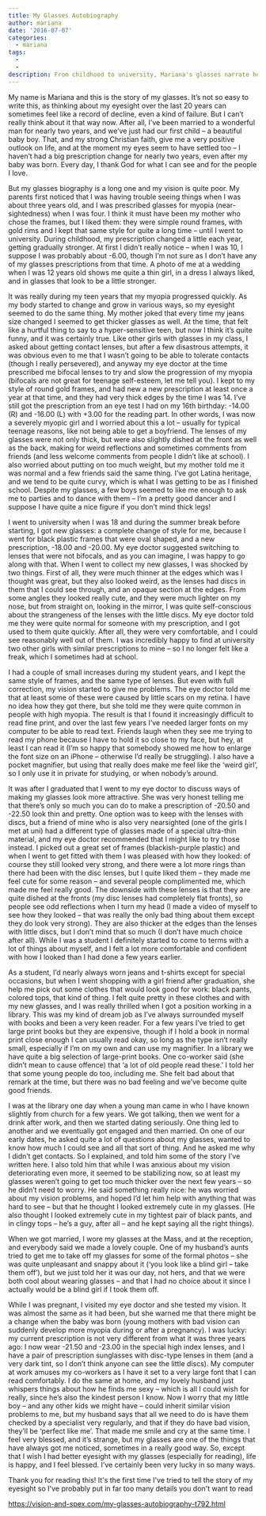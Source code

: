 ```yaml
---
title: My Glasses Autobiography
author: mariana
date: '2016-07-07'
categories:
  - mariana
tags:
  - 
  - 
description: From childhood to university, Mariana's glasses narrate her journey of myopia progression and self-acceptance.
---
```

My name is Mariana and this is the story of my glasses. It’s not so easy to write this, as thinking about my eyesight over the last 20 years can sometimes feel like a record of decline, even a kind of failure. But I can’t really think about it that way now. After all, I’ve been married to a wonderful man for nearly two years, and we’ve just had our first child – a beautiful baby boy. That, and my strong Christian faith, give me a very positive outlook on life, and at the moment my eyes seem to have settled too – I haven’t had a big prescription change for nearly two years, even after my baby was born. Every day, I thank God for what I can see and for the people I love.

But my glasses biography is a long one and my vision is quite poor. My parents first noticed that I was having trouble seeing things when I was about three years old, and I was prescribed glasses for myopia (near-sightedness) when I was four. I think it must have been my mother who chose the frames, but I liked them: they were simple round frames, with gold rims and I kept that same style for quite a long time – until I went to university. During childhood, my prescription changed a little each year, getting gradually stronger. At first I didn’t really notice – when I was 10, I suppose I was probably about -6.00, though I’m not sure as I don’t have any of my glasses prescriptions from that time. A photo of me at a wedding when I was 12 years old shows me quite a thin girl, in a dress I always liked, and in glasses that look to be a little stronger. 

It was really during my teen years that my myopia progressed quickly. As my body started to change and grow in various ways, so my eyesight seemed to do the same thing. My mother joked that every time my jeans size changed I seemed to get thicker glasses as well. At the time, that felt like a hurtful thing to say to a hyper-sensitive teen, but now I think it’s quite funny, and it was certainly true. Like other girls with glasses in my class, I asked about getting contact lenses, but after a few disastrous attempts, it was obvious even to me that I wasn’t going to be able to tolerate contacts (though I really persevered), and anyway my eye doctor at the time prescribed me bifocal lenses to try and slow the progression of my myopia (bifocals are not great for teenage self-esteem, let me tell you). I kept to my style of round gold frames, and had new a new prescription at least once a year at that time, and they had very thick edges by the time I was 14. I’ve still got the prescription from an eye test I had on my 16th birthday: -14.00 (R) and -16.00 (L) with +3.00 for the reading part. In other words, I was now a severely myopic girl and I worried about this a lot – usually for typical teenage reasons, like not being able to get a boyfriend. The lenses of my glasses were not only thick, but were also slightly dished at the front as well as the back, making for weird reflections and sometimes comments from friends (and less welcome comments from people I didn’t like at school). I also worried about putting on too much weight, but my mother told me it was normal and a few friends said the same thing. I’ve got Latina heritage, and we tend to be quite curvy, which is what I was getting to be as I finished school. Despite my glasses, a few boys seemed to like me enough to ask me to parties and to dance with them – I’m a pretty good dancer and I suppose I have quite a nice figure if you don’t mind thick legs!

I went to university when I was 18 and during the summer break before starting, I got new glasses: a complete change of style for me, because I went for black plastic frames that were oval shaped, and a new prescription, -18.00 and -20.00. My eye doctor suggested switching to lenses that were not bifocals, and as you can imagine, I was happy to go along with that. When I went to collect my new glasses, I was shocked by two things. First of all, they were much thinner at the edges which was I thought was great, but they also looked weird, as the lenses had discs in them that I could see through, and an opaque section at the edges. From some angles they looked really cute, and they were much lighter on my nose, but from straight on, looking in the mirror, I was quite self-conscious about the strangeness of the lenses with the little discs. My eye doctor told me they were quite normal for someone with my prescription, and I got used to them quite quickly. After all, they were very comfortable, and I could see reasonably well out of them. I was incredibly happy to find at university two other girls with similar prescriptions to mine – so I no longer felt like a freak, which I sometimes had at school. 

I had a couple of small increases during my student years, and I kept the same style of frames, and the same type of lenses. But even with full correction, my vision started to give me problems. The eye doctor told me that at least some of these were caused by little scars on my retina. I have no idea how they got there, but she told me they were quite common in people with high myopia. The result is that I found it increasingly difficult to read fine print, and over the last few years I’ve needed larger fonts on my computer to be able to read text. Friends laugh when they see me trying to read my phone because I have to hold it so close to my face, but hey, at least I can read it (I’m so happy that somebody showed me how to enlarge the font size on an iPhone – otherwise I’d really be struggling). I also have a pocket magnifier, but using that really does make me feel like the ‘weird girl’, so I only use it in private for studying, or when nobody’s around. 

It was after I graduated that I went to my eye doctor to discuss ways of making my glasses look more attractive. She was very honest telling me that there’s only so much you can do to make a prescription of -20.50 and -22.50 look thin and pretty. One option was to keep with the lenses with discs, but a friend of mine who is also very nearsighted (one of the girls I met at uni) had a different type of glasses made of a special ultra-thin material, and my eye doctor recommended that I might like to try those instead. I picked out a great set of frames (blackish-purple plastic) and when I went to get fitted with them I was pleased with how they looked: of course they still looked very strong, and there were a lot more rings than there had been with the disc lenses, but I quite liked them – they made me feel cute for some reason – and several people complimented me, which made me feel really good. The downside with these lenses is that they are quite dished at the fronts (my disc lenses had completely flat fronts), so people see odd reflections when I turn my head (I made a video of myself to see how they looked – that was really the only bad thing about them except they do look very strong). They are also thicker at the edges than the lenses with little discs, but I don’t mind that so much (I don’t have much choice after all). While I was a student I definitely started to come to terms with a lot of things about myself, and I felt a lot more comfortable and confident with how I looked than I had done a few years earlier. 

As a student, I’d nearly always worn jeans and t-shirts except for special occasions, but when I went shopping with a girl friend after graduation, she help me pick out some clothes that would look good for work: black pants, colored tops, that kind of thing. I felt quite pretty in these clothes and with my new glasses, and I was really thrilled when I got a position working in a library. This was my kind of dream job as I’ve always surrounded myself with books and been a very keen reader. For a few years I’ve tried to get large print books but they are expensive, though if I hold a book in normal print close enough I can usually read okay, so long as the type isn’t really small, especially if I’m on my own and can use my magnifier. In a library we have quite a big selection of large-print books. One co-worker said (she didn’t mean to cause offence) that ‘a lot of old people read these.’ I told her that some young people do too, including me. She felt bad about that remark at the time, but there was no bad feeling and we’ve become quite good friends. 

I was at the library one day when a young man came in who I have known slightly from church for a few years. We got talking, then we went for a drink after work, and then we started dating seriously. One thing led to another and we eventually got engaged and then married. On one of our early dates, he asked quite a lot of questions about my glasses, wanted to know how much I could see and all that sort of thing. And he asked me why I didn’t get contacts. So I explained, and told him some of the story I’ve written here. I also told him that while I was anxious about my vision deteriorating even more, it seemed to be stabilizing now, so at least my glasses weren’t going to get too much thicker over the next few years – so he didn’t need to worry. He said something really nice: he was worried about my vision problems, and hoped I’d let him help with anything that was hard to see – but that he thought I looked extremely cute in my glasses. (He also thought I looked extremely cute in my tightest pair of black pants, and in clingy tops – he’s a guy, after all – and he kept saying all the right things). 

When we got married, I wore my glasses at the Mass, and at the reception, and everybody said we made a lovely couple. One of my husband’s aunts tried to get me to take off my glasses for some of the formal photos – she was quite unpleasant  and snappy about it (‘you look like a blind girl – take them off’), but we just told her it was our day, not hers, and that we were both cool about wearing glasses – and that I had no choice about it since I actually would be a blind girl if I took them off. 

While I was pregnant, I visited my eye doctor and she tested my vision. It was almost the same as it had been, but she warned me that there might be a change when the baby was born (young mothers with bad vision can suddenly develop more myopia during or after a pregnancy). I was lucky: my current prescription is not very different from what it was three years ago: I now wear -21.50 and -23.00 in the special high index lenses, and I have a pair of prescription sunglasses with disc-type lenses in them (and a very dark tint, so I don’t think anyone can see the little discs). My computer at work amuses my co-workers as I have it set to a very large font that I can read comfortably. I do the same at home, and my lovely husband just whispers things about how he finds me sexy – which is all I could wish for really, since he’s also the kindest person I know. Now I worry that my little boy – and any other kids we might have – could inherit similar vision problems to me, but my husband says that all we need to do is have them checked by a specialist very regularly, and that if they do have bad vision, they’ll be ‘perfect like me’. That made me smile and cry at the same time.  I feel very blessed, and it’s strange, but my glasses are one of the things that have always got me noticed, sometimes in a really good way. So, except that I wish I had better eyesight with my glasses (especially for reading), life is happy, and I feel blessed. I’ve certainly been very lucky in so many ways. 

Thank you for reading this! It's the first time I've tried to tell the story of my eyesight so I've probably put in far too many details you don't want to read 

https://vision-and-spex.com/my-glasses-autobiography-t792.html